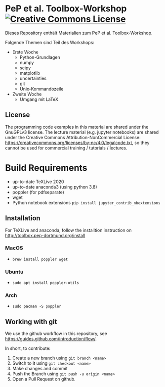 # PeP et al. Toolbox-Workshop <a rel="license" href="http://creativecommons.org/licenses/by-nc/4.0/"><img alt="Creative Commons License" style="border-width:0" src="https://i.creativecommons.org/l/by-nc/4.0/88x31.png" /></a>

Dieses Repository enthält Materialien zum PeP et al. Toolbox-Workshop.

Folgende Themen sind Teil des Workshops:

 - Erste Woche
   - Python-Grundlagen
   - numpy
   - scipy
   - matplotlib
   - uncertainties
   - git
   - Unix-Kommandozeile
 - Zweite Woche
   - Umgang mit LaTeX

## License

The programming code examples in this material are shared under the GnuGPLv3 license.
The lecture material (e.g. jupyter notebooks) are shared under the Creative Commons Attribution-NonCommercial License: https://creativecommons.org/licenses/by-nc/4.0/legalcode.txt, so they cannot be used for commercial training / tutorials / lectures.


# Build Requirements

- up-to-date TeXLive 2020
- up-to-date anaconda3 (using python 3.8)
- poppler (for pdfseparate)
- wget 
- Python notebook extensions `pip install jupyter_contrib_nbextensions`

## Installation

For TeXLive and anaconda, follow the installtion instruction on
http://toolbox.pep-dortmund.org/install

### MacOS 

- `brew install poppler wget`

### Ubuntu

- `sudo apt install poppler-utils`

### Arch

- `sudo pacman -S poppler`


## Working with git

We use the github workflow in this repository, see <https://guides.github.com/introduction/flow/>.

In short, to contribute:

1. Create a new branch using `git branch <name>`
1. Switch to it using `git checkout <name>`
1. Make changes and commit
1. Push the Branch using `git push -u origin <name>`
1. Open a Pull Request on github.

